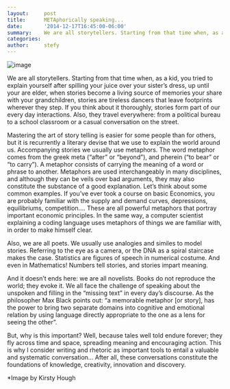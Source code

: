 ```yaml
---
layout:     post
title:      METAphorically speaking...
date:       '2014-12-17T16:45:00-06:00'
summary:    We are all storytellers. Starting from that time when, as a kid, you tried to explain yourself after spilling your juice over your sister’s dress, up until your are elder, when stories become a living source of memories your share with your grandchildren, stories are tireless dancers that leave footprints wherever they step.
categories:
author:     stefy
---
```


![image](http://33.media.tumblr.com/1c28426a839bff97faae34d25b1e6ecd/tumblr_inline_ngqxp1taUh1sa3u4l.jpg)

We are all storytellers. Starting from that time when, as a kid, you tried to explain yourself after spilling your juice over your sister’s dress, up until your are elder, when stories become a living source of memories your share with your grandchildren, stories are tireless dancers that leave footprints wherever they step. If you think about it thoroughly, stories form part of our every day interactions. Also, they travel everywhere: from a political bureau to a school classroom or a casual conversation on the street.

Mastering the art of story telling is easier for some people than for others, but it is recurrently a literary devise that we use to explain the world around us. Accompanying stories we usually use metaphors. The word metaphor comes from the greek meta (“after” or “beyond”), and pherein (“to bear” or “to carry”). A metaphor consists of carrying the meaning of a word or phrase to another. Metaphors are used interchangeably in many disciplines, and although they can be veils over bad arguments, they may also constitute the substance of a good explanation. Let’s think about some common examples. If you’ve ever took a course on basic Economics, you are probably familiar with the supply and demand curves, depressions, equilibriums, competition…. These are all powerful metaphors that portray important economic principles. In the same way, a computer scientist explaining a coding language uses metaphors of things we are familiar with, in order to make himself clear.

Also, we are all poets. We usually use analogies and similes to model stories. Referring to the eye as a camera, or the DNA as a spiral staircase makes the case. Statistics are figures of speech in numerical costume. And even in Mathematics! Numbers tell stories, and stories impart meaning.

And it doesn’t ends here: we are all novelists. Books do not reproduce the world; they evoke it. We all face the challenge of speaking about the unspoken and filling in the “missing text” in every day’s discourse. As the philosopher Max Black points out: “a memorable metaphor [or story], has the power to bring two separate domains into cognitive and emotional relation by using language directly appropriate to the one as a lens for seeing the other”.

But, why is this important? Well, because tales well told endure forever; they fly across time and space, spreading meaning and encouraging action. This is why I consider writing and rhetoric as important tools to entail a valuable and systematic conversation… After all, these conversations constitute the foundations of knowledge, creativity, innovation and discovery.

*Image by Kirsty Hough
